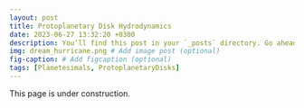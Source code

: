 ```yaml
---
layout: post
title: Protoplanetary Disk Hydrodynamics
date: 2023-06-27 13:32:20 +0300
description: You’ll find this post in your `_posts` directory. Go ahead and edit it and re-build the site to see your changes. # Add post description (optional)
img: dream_hurricane.png # Add image post (optional)
fig-caption: # Add figcaption (optional)
tags: [Planetesimals, ProtoplanetaryDisks]
---
```


This page is under construction.


<!--- 
Protoplanetary disks are the birthplaces of planets. Since they are composed of gas and dusty grain orbiting a central star, we analyze the physics of protoplanetary using hydrodynamics. Specifically, hydrodynamics can describe the flow of the protoplanetary disks using a set of governing equations, which characterize the conservation of mass, momentum, energy, magnetic fields or other relevant quantities. 

My research so far has been concerned with non-magnetized, isothermal protoplanetary disks, and local processes occuring therein. By "local" in the context of protoplanetary disk, we typically refer to the so-called shearing box reference frame being a good approximation. There, instead of the full disk, we are only interested in a small patch of the disk, where a cartesian coordinate frame can be applied. Due to Kepler's laws, material orbiting the central star on annuli closer in, will have a faster orbital velocity compared to material orbiting further out. This effect imposes a shear motion on the fluid within the local patch, giving rise to the name 'shearing box'. The shear is of crucial importance in all disk hydrodynamics including my research, as it adds another ficticious force to the momentum equation, in addition to coriolis and centrifugal force. The shear is also the background motion you can see in all movies I have shared on this website or on my YouTube channel.

While most of my research projects include some amount of discussion of protoplanetary disk hydrodynamics, on this page, I want to highlight two projects specifically, which have contributed the most to the field. They are (1) Hurricane-like Vortices in Protoplanetary Disks and (2) Diffusive Instabilities.

--->




